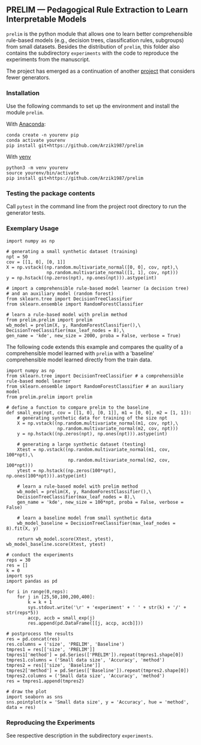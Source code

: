 ## PRELIM &mdash; **P**edagogical **R**ule **E**xtraction to **L**earn **I**nterpretable **M**odels

`prelim` is the python module that allows one to learn better comprehensible rule-based models (e.g., decision trees, classification rules, subgroups) from small datasets. Besides the distribution of `prelim`, this folder also contains the subdirectory `experiments` with the code to reproduce the experiments from the manuscript.

The project has emerged as a continuation of another [project](https://github.com/bobboman1000/gr_prim) that considers fewer generators.

### Installation

Use the following commands to set up the environment and install the module `prelim`.

With [Anaconda](https://www.anaconda.com/products/distribution):
```
conda create -n yourenv pip
conda activate yourenv
pip install git+https://github.com/Arzik1987/prelim
```

With [venv](https://packaging.python.org/en/latest/guides/installing-using-pip-and-virtual-environments/)
```
python3 -m venv yourenv
source yourenv/bin/activate
pip install git+https://github.com/Arzik1987/prelim
```

### Testing the package contents
Call <code>pytest</code> in the command line from the project root directory to run the generator tests.

### Exemplary Usage

```
import numpy as np

# generating a small synthetic dataset (training)
npt = 50
cov = [[1, 0], [0, 1]]
X = np.vstack((np.random.multivariate_normal([0, 0], cov, npt),\
               np.random.multivariate_normal([1, 1], cov, npt)))
y = np.hstack((np.zeros(npt), np.ones(npt))).astype(int)

# import a comprehensible rule-based model learner (a decision tree)
# and an auxiliary model (random forest)
from sklearn.tree import DecisionTreeClassifier
from sklearn.ensemble import RandomForestClassifier

# learn a rule-based model with prelim method
from prelim.prelim import prelim
wb_model = prelim(X, y, RandomForestClassifier(),\
DecisionTreeClassifier(max_leaf_nodes = 8),\
gen_name = 'kde', new_size = 2000, proba = False, verbose = True)
```

The following code extends this example and compares the quality of a comprehensible model learned with `prelim` with a 'baseline' comprehensible model learned directly from the train data.

```
import numpy as np
from sklearn.tree import DecisionTreeClassifier # a comprehensible rule-based model learner
from sklearn.ensemble import RandomForestClassifier # an auxiliary model
from prelim.prelim import prelim

# define a function to compare prelim to the baseline
def small_exp(npt, cov = [[1, 0], [0, 1]], m1 = [0, 0], m2 = [1, 1]):
    # generating synthetic data for training of the size npt
    X = np.vstack((np.random.multivariate_normal(m1, cov, npt),\
                   np.random.multivariate_normal(m2, cov, npt)))
    y = np.hstack((np.zeros(npt), np.ones(npt))).astype(int)
    
    # generating a large synthetic dataset (testing)
    Xtest = np.vstack((np.random.multivariate_normal(m1, cov, 100*npt),\
                       np.random.multivariate_normal(m2, cov, 100*npt)))
    ytest = np.hstack((np.zeros(100*npt), np.ones(100*npt))).astype(int)
    
    # learn a rule-based model with prelim method
    wb_model = prelim(X, y, RandomForestClassifier(),\
    DecisionTreeClassifier(max_leaf_nodes = 8),\
    gen_name = 'kde', new_size = 100*npt, proba = False, verbose = False)
    
    # learn a baseline model from small synthetic data
    wb_model_baseline = DecisionTreeClassifier(max_leaf_nodes = 8).fit(X, y)
    
    return wb_model.score(Xtest, ytest), wb_model_baseline.score(Xtest, ytest)

# conduct the experiments
reps = 30
res = []
k = 0
import sys
import pandas as pd

for i in range(0,reps):
    for j in [25,50,100,200,400]:
        k = k + 1
        sys.stdout.write('\r' + 'experiment' + ' ' + str(k) + '/' + str(reps*5))
        accp, accb = small_exp(j)
        res.append(pd.DataFrame([[j, accp, accb]]))

# postprocess the results
res = pd.concat(res)
res.columns = ('size', 'PRELIM', 'Baseline')
tmpres1 = res[['size', 'PRELIM']]
tmpres1['method'] = pd.Series(['PRELIM']).repeat(tmpres1.shape[0])
tmpres1.columns = ('Small data size', 'Accuracy', 'method')
tmpres2 = res[['size', 'Baseline']]
tmpres2['method'] = pd.Series(['Baseline']).repeat(tmpres2.shape[0])
tmpres2.columns = ('Small data size', 'Accuracy', 'method')
res = tmpres1.append(tmpres2)

# draw the plot
import seaborn as sns
sns.pointplot(x = 'Small data size', y = 'Accuracy', hue = 'method', data = res)
```


### Reproducing the Experiments
See respective description in the subdirectory `experiments`.
